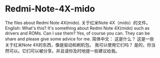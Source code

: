 # Redmi-Note-4X-mido
The files about Redmi Note 4X(mido).  关于红米Note 4X（mido）的文件。
English:
What's this?
It's something about Redmi Note 4X(mido) such as drivers and ROMs.
Can I use them?
Yes, of course you can. They can be share and please give some advice for me.
简体中文：
这是什么？
这是一些关于红米Note 4X的东西，像是驱动和刷机包。
我可以使用它们吗？
是的，你当然可以。它们可以被分享。并且请你及时地提一些建议给我。
